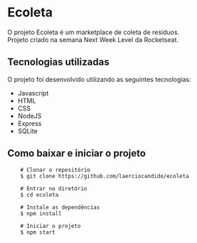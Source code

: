 # Ecoleta
O projeto Ecoleta é um marketplace de coleta de resíduos.  
Projeto criado na semana Next Week Level da Rocketseat.

## Tecnologias utilizadas
O projeto foi desenvolvido utilizando as seguintes tecnologias:

- Javascript
- HTML
- CSS
- NodeJS
- Express
- SQLite

## Como baixar e iniciar o projeto
```
    # Clonar o repositório
    $ git clone https://github.com/laerciocandido/ecoleta

    # Entrar no diretório
    $ cd ecoleta

    # Instale as dependências
    $ npm install
    
    # Iniciar o projeto
    $ npm start
```
